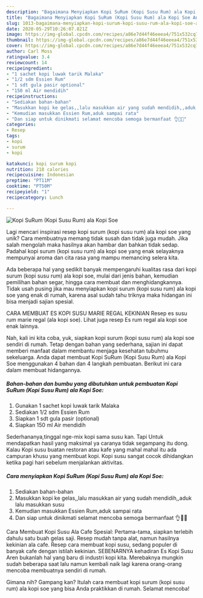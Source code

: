 ```yaml
---
description: "Bagaimana Menyiapkan Kopi SuRum (Kopi Susu Rum) ala Kopi Soe Anti Gagal"
title: "Bagaimana Menyiapkan Kopi SuRum (Kopi Susu Rum) ala Kopi Soe Anti Gagal"
slug: 1013-bagaimana-menyiapkan-kopi-surum-kopi-susu-rum-ala-kopi-soe-anti-gagal
date: 2020-05-29T10:26:07.821Z
image: https://img-global.cpcdn.com/recipes/a86e7d44f46eeea4/751x532cq70/kopi-surum-kopi-susu-rum-ala-kopi-soe-foto-resep-utama.jpg
thumbnail: https://img-global.cpcdn.com/recipes/a86e7d44f46eeea4/751x532cq70/kopi-surum-kopi-susu-rum-ala-kopi-soe-foto-resep-utama.jpg
cover: https://img-global.cpcdn.com/recipes/a86e7d44f46eeea4/751x532cq70/kopi-surum-kopi-susu-rum-ala-kopi-soe-foto-resep-utama.jpg
author: Carl Moss
ratingvalue: 3.4
reviewcount: 14
recipeingredient:
- "1 sachet kopi luwak tarik Malaka"
- "1/2 sdm Essien Rum"
- "1 sdt gula pasir optional"
- "150 ml Air mendidih"
recipeinstructions:
- "Sediakan bahan-bahan"
- "Masukkan kopi ke gelas,,lalu masukkan air yang sudah mendidih,,aduk lalu masukkan susu"
- "Kemudian masukkan Essien Rum,aduk sampai rata"
- "Dan siap untuk dinikmati selamat mencoba semoga bermanfaat 👌🙏😍"
categories:
- Resep
tags:
- kopi
- surum
- kopi

katakunci: kopi surum kopi 
nutrition: 218 calories
recipecuisine: Indonesian
preptime: "PT11M"
cooktime: "PT50M"
recipeyield: "1"
recipecategory: Lunch

---
```



![Kopi SuRum (Kopi Susu Rum) ala Kopi Soe](https://img-global.cpcdn.com/recipes/a86e7d44f46eeea4/751x532cq70/kopi-surum-kopi-susu-rum-ala-kopi-soe-foto-resep-utama.jpg)

Lagi mencari inspirasi resep kopi surum (kopi susu rum) ala kopi soe yang unik? Cara membuatnya memang tidak susah dan tidak juga mudah. Jika salah mengolah maka hasilnya akan hambar dan bahkan tidak sedap. Padahal kopi surum (kopi susu rum) ala kopi soe yang enak selayaknya mempunyai aroma dan cita rasa yang mampu memancing selera kita.

Ada beberapa hal yang sedikit banyak mempengaruhi kualitas rasa dari kopi surum (kopi susu rum) ala kopi soe, mulai dari jenis bahan, kemudian pemilihan bahan segar, hingga cara membuat dan menghidangkannya. Tidak usah pusing jika mau menyiapkan kopi surum (kopi susu rum) ala kopi soe yang enak di rumah, karena asal sudah tahu triknya maka hidangan ini bisa menjadi sajian spesial.

CARA MEMBUAT ES KOPI SUSU MARIE REGAL KEKINIAN Resep es susu rum marie regal (ala kopi soe). Lihat juga resep Es rum regal ala kopi soe enak lainnya.


Nah, kali ini kita coba, yuk, siapkan kopi surum (kopi susu rum) ala kopi soe sendiri di rumah. Tetap dengan bahan yang sederhana, sajian ini dapat memberi manfaat dalam membantu menjaga kesehatan tubuhmu sekeluarga. Anda dapat membuat Kopi SuRum (Kopi Susu Rum) ala Kopi Soe menggunakan 4 bahan dan 4 langkah pembuatan. Berikut ini cara dalam membuat hidangannya.

<!--inarticleads1-->

##### Bahan-bahan dan bumbu yang dibutuhkan untuk pembuatan Kopi SuRum (Kopi Susu Rum) ala Kopi Soe:

1. Gunakan 1 sachet kopi luwak tarik Malaka
1. Sediakan 1/2 sdm Essien Rum
1. Siapkan 1 sdt gula pasir (optional)
1. Siapkan 150 ml Air mendidih


Sederhananya,tinggal nge-mix kopi sama susu kan. Tapi Untuk mendapatkan hasil yang maksimal ya caranya tidak segampang itu dong. Kalau Kopi susu buatan restoran atau kafe yang mahal mahal itu ada campuran khusu yang membuat kopi. Kopi susu sangat cocok dihidangkan ketika pagi hari sebelum menjalankan aktivitas. 

<!--inarticleads2-->

##### Cara menyiapkan Kopi SuRum (Kopi Susu Rum) ala Kopi Soe:

1. Sediakan bahan-bahan
1. Masukkan kopi ke gelas,,lalu masukkan air yang sudah mendidih,,aduk lalu masukkan susu
1. Kemudian masukkan Essien Rum,aduk sampai rata
1. Dan siap untuk dinikmati selamat mencoba semoga bermanfaat 👌🙏😍


Cara Membuat Kopi Susu Ala Cafe Spesial: Pertama-tama, siapkan terlebih dahulu satu buah gelas saji. Resep mudah tanpa alat, namun hasilnya kekinian ala cafe. Resep cara membuat kopi susu, sedang populer di banyak cafe dengan istilah kekinian. SEBENARNYA kehadiran Es Kopi Susu Aren bukanlah hal yang baru di industri kopi kita. Merebaknya mungkin sudah beberapa saat lalu namun kembali naik lagi karena orang-orang mencoba membuatnya sendiri di rumah. 

Gimana nih? Gampang kan? Itulah cara membuat kopi surum (kopi susu rum) ala kopi soe yang bisa Anda praktikkan di rumah. Selamat mencoba!
